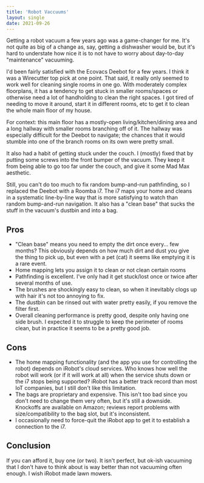 ```yaml
---
title: 'Robot Vaccuums'
layout: single
date: 2021-09-26
---
```

Getting a robot vacuum a few years ago was a game-changer for me. It's not quite as big of a change as, say, getting a dishwasher would be, but it's hard to understate how nice it is to not have to worry about day-to-day "maintenance" vacuuming.

I'd been fairly satisfied with the Ecovacs Deebot for a few years. I think it was a Wirecutter top pick at one point. That said, it really only seemed to work well for cleaning single rooms in one go. With moderately complex floorplans, it has a tendency to get stuck in smaller rooms/spaces or otherwise need a lot of handholding to clean the right spaces. I got tired of needing to move it around, start it in different rooms, etc to get it to clean the whole main floor of my house.

For context: this main floor has a mostly-open living/kitchen/dining area and a long hallway with smaller rooms branching off of it. The hallway was especially difficult for the Deebot to navigate; the chances that it would stumble into one of the branch rooms on its own were pretty small.

It also had a habit of getting stuck under the couch. I (mostly) fixed that by putting some screws into the front bumper of the vacuum. They keep it from being able to go too far under the couch, and give it some Mad Max aesthetic.

Still, you can't do too much to fix random bump-and-run pathfinding, so I replaced the Deebot with a Roomba i7. The i7 maps your home and cleans in a systematic line-by-line way that is more satisfying to watch than random bump-and-run navigation. It also has a "clean base" that sucks the stuff in the vacuum's dustbin and into a bag.

## Pros

- "Clean base" means you need to empty the dirt once every... few months? This obviously depends on how much dirt and dust you give the thing to pick up, but even with a pet (cat) it seems like emptying it is a rare event.
- Home mapping lets you assign it to clean or not clean certain rooms
- Pathfinding is excellent. I've only had it get stuck/lost once or twice after several months of use.
- The brushes are shockingly easy to clean, so when it inevitably clogs up with hair it's not too annoying to fix.
- The dustbin can be rinsed out with water pretty easily, if you remove the filter first.
- Overall cleaning performance is pretty good, despite only having one side brush. I expected it to struggle to keep the perimeter of rooms clean, but in practice it seems to be a pretty good job.

## Cons

- The home mapping functionality (and the app you use for controlling the robot) depends on iRobot's cloud services. Who knows how well the robot will work (or if it will work at all) when the service shuts down or the i7 stops being supported? iRobot has a better track record than most IoT companies, but I still don't like this limitation.
- The bags are proprietary and expensive. This isn't too bad since you don't need to change them very often, but it's still a downside. Knockoffs are available on Amazon; reviews report problems with size/compatibility to the bag slot, but it's inconsistent.
- I occasionally need to force-quit the iRobot app to get it to establish a connection to the i7.

## Conclusion

If you can afford it, buy one (or two). It isn't perfect, but ok-ish vacuuming that I don't have to think about is way better than not vacuuming often enough. I wish iRobot made lawn mowers.
